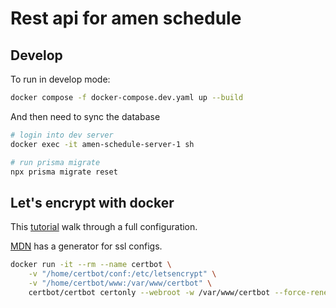 # Rest api for amen schedule

## Develop

To run in develop mode:

```bash
docker compose -f docker-compose.dev.yaml up --build
```

And then need to sync the database

```bash
# login into dev server
docker exec -it amen-schedule-server-1 sh

# run prisma migrate
npx prisma migrate reset
```

## Let's encrypt with docker

This [tutorial](https://www.programonaut.com/setup-ssl-with-docker-nginx-and-lets-encrypt/) walk through a full configuration.

[MDN](https://ssl-config.mozilla.org/#server=nginx&version=1.17.7&config=modern&openssl=1.1.1k&ocsp=false&guideline=5.6) has a generator for ssl configs.

```bash
docker run -it --rm --name certbot \
    -v "/home/certbot/conf:/etc/letsencrypt" \
    -v "/home/certbot/www:/var/www/certbot" \
    certbot/certbot certonly --webroot -w /var/www/certbot --force-renewal --email hytohjen@gmail.com -d api.upnqhl.top --agree-tos
```

